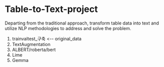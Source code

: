 # Table-to-Text-project
Departing from the traditional approach, transform table data into text and utilize NLP methodologies to address and solve the problem.
1. trainvaltest_구축 <-- original_data
2. TextAugmentation
3. ALBERT/roberta/bert
4. Lime
5. Gemma
